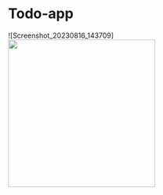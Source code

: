 # Todo-app

 ![Screenshot_20230816_143709]<img src="(https://github.com/tariqjamil1/Todo-app/assets/142381643/9f49e00d-7b6e-4a36-b227-70439b89f307" width="300" height="300">
